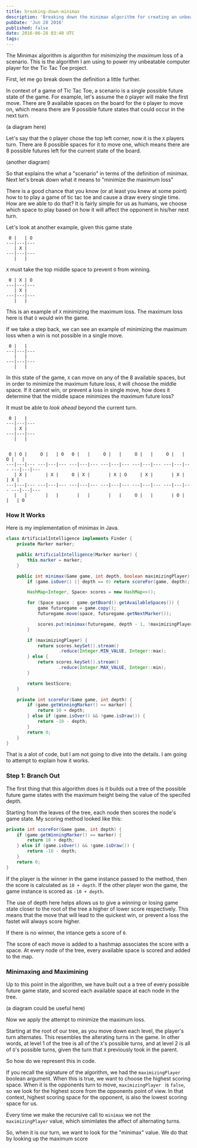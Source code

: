```yaml
---
title: breaking-down-minimax
description: 'Breaking down the minimax algorithm for creating an unbeatable Tic-Tac-Toe computer player by minimizing maximum loss.'
pubDate: 'Jun 28 2016'
published: false
date: 2016-06-28 03:40 UTC
tags:
---
```



The Minimax algorithm is algorithm for _minimizing_ the _maximum_ loss of a scenario. This is the algorithm I am using to power my unbeatable computer player for the Tic Tac Toe project.

First, let me go break down the definition a little further.

In context of a game of Tic Tac Toe, a scenario is a single possible future state of the game. For example, let's assume the `O` player will make the first move. There are 9 available spaces on the board for the `O` player to move on, which means there are 9 possible future states that could occur in the next turn.


(a diagram here)


Let's say that the `O` player chose the top left corner, now it is the `X` players turn. There are 8 possible spaces for it to move one, which means there are 8 possible futures left for the current state of the board.

(another diagram)


So that explains the what a "scenario" in terms of the definition of minimax. Next let's break down what it means to "minimize the maximum loss"

There is a good chance that you know (or at least you knew at some point) how to to play a game of tic tac toe and cause a draw every single time. How are we able to do that? It is fairly simple for us as humans, we choose which space to play based on how it will affect the opponent in his/her next turn.

Let's look at another example, given this game state

     0 |   | O
    ---|---|---
       | X |
    ---|---|---
       |   |


`X` must take the top middle space to prevent `O` from winning.

     0 | X | O
    ---|---|---
       | X |
    ---|---|---
       |   |

This is an example of `X` minimizing the maximum loss. The maximum loss here is that `O` would win the game.


If we take a step back, we can see an example of minimizing the maximum loss when a win is not possible in a single move.

     0 |   |
    ---|---|---
       |   |
    ---|---|---
       |   |


In this state of the game, `X` can move on any of the 8 available spaces, but in order to minimize the maximum future loss, it will choose the middle space. If it cannot win, or prevent a loss in single move, how does it determine that the middle space minimizes the maximum future loss?

It must be able to _look ahead_ beyond the current turn.

     0 |   |
    ---|---|---
       | X |
    ---|---|---
       |   |


     O | O |     O |   | O   O |   |     O |   |     O |   |     O |   |     O |   |    
    ---|---|--- ---|---|--- ---|---|--- ---|---|--- ---|---|--- ---|---|--- ---|---|--- 
       | X |       | X |     O | X |       | X | O     | X |       | X |       | X |    
    ---|---|--- ---|---|--- ---|---|--- ---|---|--- ---|---|--- ---|---|--- ---|---|--- 
       |   |       |   |       |   |       |   |     O |   |       | O |       |   | O  



### How It Works

Here is my implementation of minimax in Java.

```java
class ArtificialIntelligence implements Finder {
    private Marker marker;

    public ArtificialIntelligence(Marker marker) {
        this.marker = marker;
    }

    public int minimax(Game game, int depth, boolean maximizingPlayer) {
        if (game.isOver() || depth == 0) return scoreFor(game, depth);

        HashMap<Integer, Space> scores = new HashMap<>();

        for (Space space : game.getBoard().getAvailableSpaces()) {
            game futuregame = game.copy();
            futuregame.move(space, futuregame.getNextMarker());

            scores.put(minimax(futuregame, depth - 1, !maximizingPlayer), space);
        }

        if (maximizingPlayer) {
            return scores.keySet().stream()
                    .reduce(Integer.MIN_VALUE, Integer::max);
        } else {
            return scores.keySet().stream()
                    .reduce(Integer.MAX_VALUE, Integer::min);
        }

        return bestScore;
    }

    private int scoreFor(Game game, int depth) {
        if (game.getWinningMarker() == marker) {
            return 10 + depth;
        } else if (game.isOver() && !game.isDraw()) {
            return -10 - depth;
        }
        return 0;
    }
}
```

That is a alot of code, but I am not going to dive into the details. I am going to attempt to explain how it works.

### Step 1: Branch Out

The first thing that this algorithm does is it builds out a tree of the possible future game states with the  maximum height being the value of the specifed depth.


Starting from the leaves of the tree, each node then scores the node's game state. My scoring method looked like this:

```java
private int scoreFor(Game game, int depth) {
    if (game.getWinningMarker() == marker) {
        return 10 + depth;
    } else if (game.isOver() && !game.isDraw()) {
        return -10 - depth;
    }
    return 0;
}
```

If the player is the winner in the game instance passed to the method, then the score is calculated as `10 + depth`. If the other player won the game, the game instance is scored as `-10 + depth`.

The use of depth here helps allows us to give a winning or losing game state closer to the root of the tree a higher of lower score respectively. This means that the move that will lead to the quickest win, or prevent a loss the fastet will always score higher.

If there is no winner, the intance gets a score of `0`.


The score of each move is added to a hashmap associates the score with a space. At every node of the tree, every available space is scored and added to the map.


### Minimaxing and Maximining

Up to this point in the algorithm, we have built out a a tree of every possible future game state, and scored each available space at each node in the tree.

(a diagram could be useful here)


Now we apply the attempt to minimize the maximum loss.

Starting at the root of our tree, as you move down each level, the player's turn alternates. This resembles the alterating turns in the game. In other words, at level 1 of the tree is all of the `X`'s possible turns, and at level 2 is all of `O`'s possible turns, given the turn that `X` previously took in the parent.


So how do we represent this in code.

If you recall the signature of the algorithm, we had the `maximizingPlayer` boolean argument. When this is true, we want to choose the highest scoring space. When it is the opponents turn to move, `maximizingPlayer ` is `false`, so we look for the highest score from the opponents point of view. In that context, highest scoring space for the opponent, is also the lowest scoring space for us.

Every time we make the recursive call to `minimax` we not the `maximizingPlayer` value, which simimlates the affect of alternating turns.


So, when it is our turn, we want to look for the "minimax" value. We do that by looking up the maximum score 
